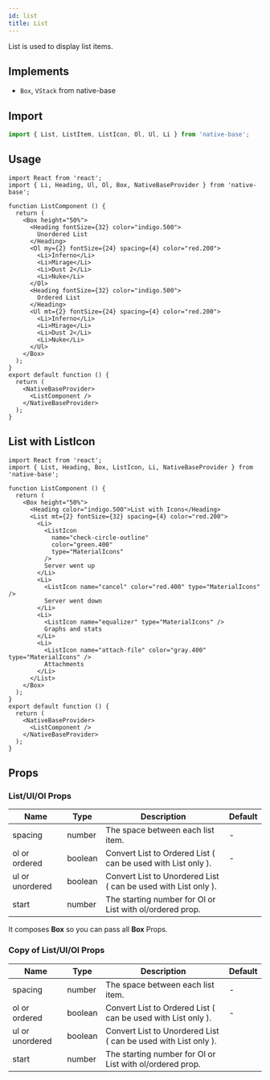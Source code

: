 ```yaml
---
id: list
title: List
---
```


List is used to display list items.

## Implements

- `Box`, `VStack` from native-base

## Import

```jsx
import { List, ListItem, ListIcon, Ol, Ul, Li } from 'native-base';
```

## Usage

```SnackPlayer name=List%20Usage
import React from 'react';
import { Li, Heading, Ul, Ol, Box, NativeBaseProvider } from 'native-base';

function ListComponent () {
  return (
    <Box height="50%">
      <Heading fontSize={32} color="indigo.500">
        Unordered List
      </Heading>
      <Ol my={2} fontSize={24} spacing={4} color="red.200">
        <Li>Inferno</Li>
        <Li>Mirage</Li>
        <Li>Dust 2</Li>
        <Li>Nuke</Li>
      </Ol>
      <Heading fontSize={32} color="indigo.500">
        Ordered List
      </Heading>
      <Ul mt={2} fontSize={24} spacing={4} color="red.200">
        <Li>Inferno</Li>
        <Li>Mirage</Li>
        <Li>Dust 2</Li>
        <Li>Nuke</Li>
      </Ul>
    </Box>
  );
}
export default function () {
  return (
    <NativeBaseProvider>
      <ListComponent />
    </NativeBaseProvider>
  );
}
```

## List with ListIcon

```SnackPlayer name=List%20List with ListIcon
import React from 'react';
import { List, Heading, Box, ListIcon, Li, NativeBaseProvider } from 'native-base';

function ListComponent () {
  return (
    <Box height="50%">
      <Heading color="indigo.500">List with Icons</Heading>
      <List mt={2} fontSize={32} spacing={4} color="red.200">
        <Li>
          <ListIcon
            name="check-circle-outline"
            color="green.400"
            type="MaterialIcons"
          />
          Server went up
        </Li>
        <Li>
          <ListIcon name="cancel" color="red.400" type="MaterialIcons" />
          Server went down
        </Li>
        <Li>
          <ListIcon name="equalizer" type="MaterialIcons" />
          Graphs and stats
        </Li>
        <Li>
          <ListIcon name="attach-file" color="gray.400" type="MaterialIcons" />
          Attachments
        </Li>
      </List>
    </Box>
  );
}
export default function () {
  return (
    <NativeBaseProvider>
      <ListComponent />
    </NativeBaseProvider>
  );
}
```

## Props

### List/Ul/Ol Props

| Name            | Type    | Description                                                    | Default |
| --------------- | ------- | -------------------------------------------------------------- | ------- |
| spacing         | number  | The space between each list item.                              | -       |
| ol or ordered   | boolean | Convert List to Ordered List ( can be used with List only ).   | -       |
| ul or unordered | boolean | Convert List to Unordered List ( can be used with List only ). |         |
| start           | number  | The starting number for Ol or List with ol/ordered prop.       |         |

It composes **Box** so you can pass all **Box** Props.

### Copy of List/Ul/Ol Props

| Name            | Type    | Description                                                    | Default |
| --------------- | ------- | -------------------------------------------------------------- | ------- |
| spacing         | number  | The space between each list item.                              | -       |
| ol or ordered   | boolean | Convert List to Ordered List ( can be used with List only ).   | -       |
| ul or unordered | boolean | Convert List to Unordered List ( can be used with List only ). |         |
| start           | number  | The starting number for Ol or List with ol/ordered prop.       |         |
